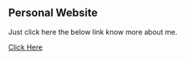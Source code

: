 ## Personal Website

<p> Just click here the below link know more about me. </p>

<a href='https://jamesgeorge007.github.io/Personal-Website/'>Click Here</a>
